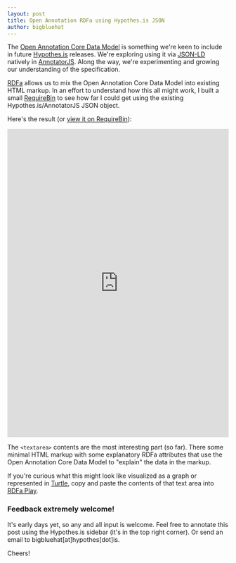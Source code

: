 ```yaml
---
layout: post
title: Open Annotation RDFa using Hypothes.is JSON
author: bigbluehat
---
```


The [Open Annotation Core Data Model](http://openannotation.org/spec/core/) is something we're keen to
include in future [Hypothes.is](http://hypothes.is/) releases. We're exploring using it via
[JSON-LD](http://json-ld.org/) natively in [AnnotatorJS](http://annotatorjs.org/). Along the way,
we're experimenting and growing our understanding of the specification.

[RDFa](http://rdfa.info/) allows us to mix the Open Annotation Core Data Model into existing HTML
markup. In an effort to understand how this all might work, I built a small
[RequireBin](http://requirebin.com) to see how far I could get using the existing
Hypothes.is/AnnotatorJS JSON object.

Here's the result (or [view it on RequireBin](http://requirebin.com/?gist=f47e6cfda27afccc03be)):

<iframe width="100%" height="700" src="http://requirebin.com/embed?gist=f47e6cfda27afccc03be" frameborder="0" allowfullscreen></iframe>

The `<textarea>` contents are the most interesting part (so far). There some minimal HTML markup
with some explanatory RDFa attributes that use the Open Annotation Core Data Model to "explain"
the data in the markup.

If you're curious what this might look like visualized as a graph or represented in [Turtle](http://www.w3.org/TR/turtle/), copy and paste the contents of that text area into [RDFa Play](http://rdfa.info/play).

### Feedback extremely welcome!

It's early days yet, so any and all input is welcome. Feel free to annotate this post using
the Hypothes.is sidebar (it's in the top right corner). Or send an email to bigbluehat[at]hypothes[dot]is.

Cheers!
